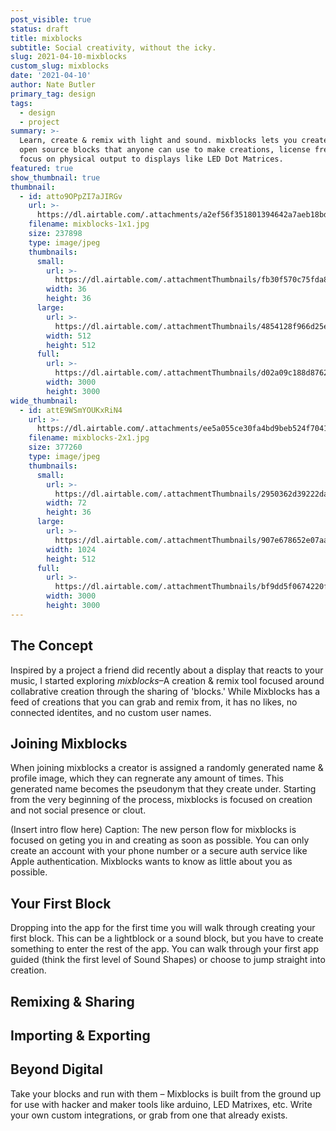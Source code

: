```yaml
---
post_visible: true
status: draft
title: mixblocks
subtitle: Social creativity, without the icky.
slug: 2021-04-10-mixblocks
custom_slug: mixblocks
date: '2021-04-10'
author: Nate Butler
primary_tag: design
tags:
  - design
  - project
summary: >-
  Learn, create & remix with light and sound. mixblocks lets you create small,
  open source blocks that anyone can use to make creations, license free–with a
  focus on physical output to displays like LED Dot Matrices.
featured: true
show_thumbnail: true
thumbnail:
  - id: atto9OPpZI7aJIRGv
    url: >-
      https://dl.airtable.com/.attachments/a2ef56f351801394642a7aeb18bd5ebf/4916127d/mixblocks-1x1.jpg
    filename: mixblocks-1x1.jpg
    size: 237898
    type: image/jpeg
    thumbnails:
      small:
        url: >-
          https://dl.airtable.com/.attachmentThumbnails/fb30f570c75fda8e867253ea01a674da/fca50501
        width: 36
        height: 36
      large:
        url: >-
          https://dl.airtable.com/.attachmentThumbnails/4854128f966d25e28c4255e69bfd1330/44e71267
        width: 512
        height: 512
      full:
        url: >-
          https://dl.airtable.com/.attachmentThumbnails/d02a09c188d87623713bf390c04a5fc1/4e992112
        width: 3000
        height: 3000
wide_thumbnail:
  - id: attE9WSmYOUKxRiN4
    url: >-
      https://dl.airtable.com/.attachments/ee5a055ce30fa4bd9beb524f7041a24d/c871d54c/mixblocks-2x1.jpg
    filename: mixblocks-2x1.jpg
    size: 377260
    type: image/jpeg
    thumbnails:
      small:
        url: >-
          https://dl.airtable.com/.attachmentThumbnails/2950362d39222da705317cc86948fbd2/0deff09e
        width: 72
        height: 36
      large:
        url: >-
          https://dl.airtable.com/.attachmentThumbnails/907e678652e07aa5a8dac48a035024cf/a7e8ff01
        width: 1024
        height: 512
      full:
        url: >-
          https://dl.airtable.com/.attachmentThumbnails/bf9dd5f0674220fdc12485e25aeefb85/b3fcccfc
        width: 3000
        height: 3000
---
```

## The Concept

Inspired by a project a friend did recently about a display that reacts to your music, I started exploring *mixblocks*–A creation & remix tool focused around collabrative creation through the sharing of 'blocks.' While Mixblocks has a feed of creations that you can grab and remix from, it has no likes, no connected identites, and no custom user names. 

## Joining Mixblocks

When joining mixblocks a creator is assigned a randomly generated name & profile image, which they can regnerate any amount of times. This generated name becomes the pseudonym that they create under. Starting from the very beginning of the process, mixblocks is focused on creation and not social presence or clout.

(Insert intro flow here)
Caption: The new person flow for mixblocks is focused on geting you in and creating as soon as possible. You can only create an account with your phone number or a secure auth service like Apple authentication. Mixblocks wants to know as little about you as possible.

## Your First Block
Dropping into the app for the first time you will walk through creating your first block. This can be a lightblock or a sound block, but you have to create something to enter the rest of the app. You can walk through your first app guided (think the first level of Sound Shapes) or choose to jump straight into creation.

## Remixing & Sharing

## Importing & Exporting

## Beyond Digital
Take your blocks and run with them – Mixblocks is built from the ground up for use with hacker and maker tools like arduino, LED Matrixes, etc. Write your own custom integrations, or grab from one that already exists.

